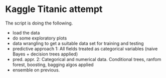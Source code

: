 # Kaggle Titanic attempt
The script is doing the following.
- load the data
- do some exploratory plots
- data wrangling to get a suitable data set for training and testing
- predictive approach 1: All fields treated as categorical variables (naive Bayes + decision trees applied)
- pred. appr. 2: Categorical and numerical data. Conditional trees, ranfom forest, boosting, bagging algos applied
- ensemble on previous. 
